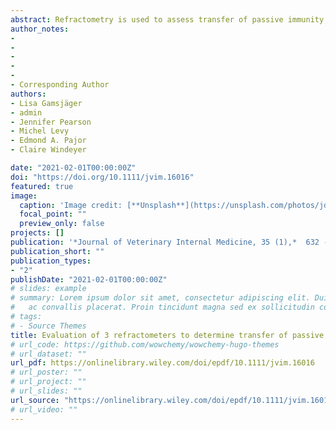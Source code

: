 ```yaml
---
abstract: Refractometry is used to assess transfer of passive immunity (TPI), but studies evaluating different refractometers and appropriate thresholds for recommended target immunoglobulin G (IgG) concentrations for beef calves are limited. To evaluate test performance of digital (DSTP) and optical (OSTP) serum total protein (STP) refractometers and a digital Brix (DBRIX) refractometer for assessment of passive immunity in beef calves. A total of 398 beef calves from 6 herds, 1 to 7 days of age. Serum IgG concentration was estimated by DSTP, OSTP, and DBRIX, and measured by radial immunodiffusion (RID). Correlation coefficients (*r*) among results were calculated. Optimal STP and Brix thresholds for identification of IgG <10, <16, and <24 g/L were determined using interval likelihood ratios. Refractometer performance and agreement were assessed using areas under the curve (AUC), diagnostic test characteristics, Cohen's kappa (*κ*), and Bland-Altman analysis. Refractometer results were highly correlated with RID (*r* = 0.82-0.91) and with each other (*r* = 0.91-0.95), and overall test performance was excellent (AUC = 0.93-0.99). The STP concentrations of ≤5.1, ≤5.1, and ≤5.7 g/dL and Brix percentages of ≤7.9%, ≤8.3%, and ≤8.7% indicated IgG concentrations <10, <16, and <24 g/L, respectively. Agreement of refractometers with RID was variable (*κ* = 0.46-0.80) and among refractometers was substantial (*κ* = 0.62-0.89). All refractometers showed good utility as monitoring tools for assessment of TPI in beef calves.
author_notes:
- 
-
-
-
-
- Corresponding Author
authors:
- Lisa Gamsjäger
- admin
- Jennifer Pearson
- Michel Levy
- Edmond A. Pajor
- Claire Windeyer

date: "2021-02-01T00:00:00Z"
doi: "https://doi.org/10.1111/jvim.16016"
featured: true
image:
  caption: 'Image credit: [**Unsplash**](https://unsplash.com/photos/jdD8gXaTZsc)'
  focal_point: ""
  preview_only: false
projects: []
publication: '*Journal of Veterinary Internal Medicine, 35 (1),*  632 - 643'
publication_short: ""
publication_types:
- "2"
publishDate: "2021-02-01T00:00:00Z"
# slides: example
# summary: Lorem ipsum dolor sit amet, consectetur adipiscing elit. Duis posuere tellus
#   ac convallis placerat. Proin tincidunt magna sed ex sollicitudin condimentum.
# tags:
# - Source Themes
title: Evaluation of 3 refractometers to determine transfer of passive immunity in neonatal beef calves
# url_code: https://github.com/wowchemy/wowchemy-hugo-themes
# url_dataset: ""
url_pdf: https://onlinelibrary.wiley.com/doi/epdf/10.1111/jvim.16016
# url_poster: ""
# url_project: ""
# url_slides: ""
url_source: "https://onlinelibrary.wiley.com/doi/epdf/10.1111/jvim.16016"
# url_video: ""
---
```

